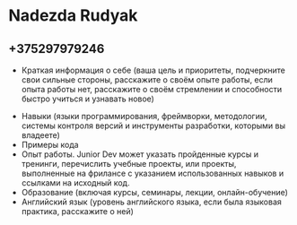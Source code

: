 # Nadezda Rudyak
## +375297979246
* Краткая информация о себе (ваша цель и приоритеты, подчеркните свои сильные стороны, расскажите о своём опыте работы, если опыта работы нет, расскажите о своём стремлении и способности быстро учиться и узнавать новое)
- Навыки (языки программирования, фреймворки, методологии, системы контроля версий и инструменты разработки, которыми вы владеете)
- Примеры кода
- Опыт работы. Junior Dev может указать пройденные курсы и тренинги, перечислить учебные проекты, или проекты, выполненные на фрилансе с указанием использованных навыков и ссылками на исходный код.
- Образование (включая курсы, семинары, лекции, онлайн-обучение)
- Английский язык (уровень английского языка, если была языковая практика, расскажите о ней)
